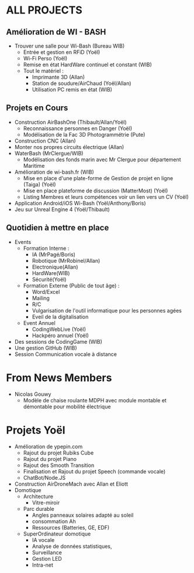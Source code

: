 # ALL PROJECTS

## Amélioration de WI - BASH

- Trouver une salle pour Wi-Bash (Bureau WIB)
  - Entrée et gestion en RFiD (Yoël)
  - Wi-Fi Perso (Yoël)
  - Remise en état HardWare continuel et constant (WIB)
  - Tout le matériel :
    - Imprimante 3D (Allan)
    - Station de soudure/AirChaud (Yoël/Allan)
    - Utilisation PC remis en état (WIB)

## Projets en Cours

- Construction AirBashOne (Thibault/Allan/Yoël)
  - Reconnaissance personnes en Danger (Yoël)
  - Modélisation de la Fac 3D Photogrammétrie (Pute)
- Construction CNC (Allan)
- Monter nos propres circuits électrique (Allan)
- WaterBash (MrClergue/WIB)
  - Modélisation des fonds marin avec Mr Clergue pour département Maritime
- Amélioration de wi-bash.fr (WIB)
  - Mise en place d'une plate-forme de Gestion de projet en ligne (Taiga) (Yoël)
  - Mise en place plateforme de discussion (MatterMost) (Yoël)
  - Listing Membres et leurs compétences voir un lien vers un CV (Yoël)
- Application Android/iOS Wi-Bash (Yoël/Anthony/Boris)
- Jeu sur Unreal Engine 4 (Yoël/Thibault)

## Quotidien à mettre en place

- Events
  - Formation Interne :
    - IA (MrPagé/Boris)
    - Robotique (MrRobinel/Allan)
    - Electronique(Allan)
    - HardWare(WIB)
    - Sécurité(Yoël)
  - Formation Externe (Public de tout âge) :
    - Word/Excel
    - Mailing
    - R/C
    - Vulgarisation de l'outil informatique pour les personnes agées
    - Eveil de la digitalisation
  - Event Annuel
    - CodingWebLive (Yoël)
    - Hackpéro annuel (Yoël)
- Des sessions de CodingGame (WIB)
- Une gestion GitHub (WIB)
- Session Communication vocale à distance

# From News Members

- Nicolas Gouwy
  - Modèle de chaise roulante MDPH avec module montable et démontable pour mobilité électrique

# Projets Yoël

- Amélioration de ypepin.com
  - Rajout du projet Rubiks Cube
  - Rajout du projet Piano
  - Rajout des Smooth Transition
  - Finalisation et Rajout du projet Speech (commande vocale)
  - ChatBot/Node.JS
- Construction AirDroneMach avec Allan et Eliott
- Domotique
  - Architecture
    - Vitre-miroir
  - Parc durable
    - Angles panneaux solaires adapté au soleil
    - consommation Ah
    - Ressources (Batteries, GE, EDF)
  - SuperOrdinateur domotique
    - IA vocale
    - Analyse de données statistiques,
    - Surveillance
    - Gestion LED
    - Intra-net
